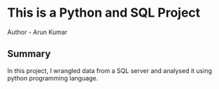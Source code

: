 # This is a Python and SQL Project
Author - Arun Kumar

## Summary
In this project, I wrangled data from a SQL server and analysed it using python programming language.